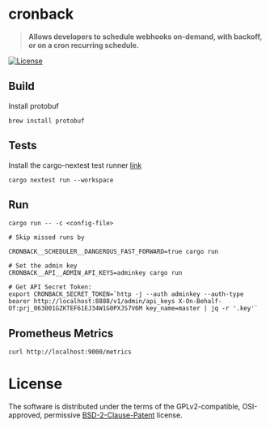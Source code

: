 # cronback


> **Allows developers to schedule webhooks on-demand, with backoff, or on a cron recurring schedule.**


[![License](https://img.shields.io/badge/license-BSD--2--Clause--Patent-blue?style=flat-square
)](LICENSE)


## Build

Install protobuf

```
brew install protobuf
```

## Tests

Install the cargo-nextest test runner [link](https://nexte.st/book/installation.html)
```
cargo nextest run --workspace
```

## Run

```
cargo run -- -c <config-file>

# Skip missed runs by

CRONBACK__SCHEDULER__DANGEROUS_FAST_FORWARD=true cargo run

# Set the admin key
CRONBACK__API__ADMIN_API_KEYS=adminkey cargo run

# Get API Secret Token:
export CRONBACK_SECRET_TOKEN=`http -j --auth adminkey --auth-type bearer http://localhost:8888/v1/admin/api_keys X-On-Behalf-Of:prj_063001GZKTEF61EJ34W1G0PXJS7V6M key_name=master | jq -r '.key'`

```

## Prometheus Metrics

```
curl http://localhost:9000/metrics
```

# License
The software is distributed under the terms of the GPLv2-compatible, OSI-approved, 
permissive [BSD-2-Clause-Patent](LICENSE) license.
